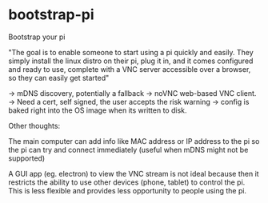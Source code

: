 # bootstrap-pi
Bootstrap your pi

"The goal is to enable someone to start using a pi quickly and easily. They simply install the linux distro on their pi, plug it in, and it comes configured and ready to use, complete with a VNC server accessible over a browser, so they can easily get started"

-> mDNS discovery, potentially a fallback 
-> noVNC web-based VNC client.
-> Need a cert, self signed, the user accepts the risk warning
-> config is baked right into the OS image when its written to disk.

Other thoughts:

The main computer can add info like MAC address or IP address to the pi so the pi can try and connect immediately (useful when mDNS might not be supported)

A GUI app (eg. electron) to view the VNC stream is not ideal because then it restricts the ability to use other devices (phone, tablet) to control the pi. This is less flexible and provides less opportunity to people using the pi.
